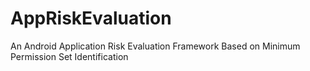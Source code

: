 # AppRiskEvaluation
An Android Application Risk Evaluation Framework Based on Minimum Permission Set Identification

